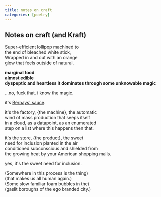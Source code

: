 ```yaml
---
title: notes on craft
categories: [poetry]
---
```


## Notes on craft (and Kraft)
Super-efficient lollipop machined to     
the end of bleached white stick,  
Wrapped in and out with an orange      
glow that feels outside of natural.

**marginal food**  
**almost edible**  
**dyspeptic and heartless it dominates through some unknowable magic**  

…no, fuck that. i know the magic.   

it's [Bernays' sauce](http://en.wikipedia.org/wiki/Edward_Bernays).

it's the factory, {the machine}, the automatic    
wind of mass production that seeps itself    
in a cloud, as a datapoint, as an enumerated    
step on a list where this happens then that.    

it's the store, {the product}, the sweet   
need for inclusion planted in the air            
conditioned subconscious and shielded from           
the growing heat by your American shopping malls.   

yes, it's the sweet need for inclusion. 

(Somewhere in this process is the thing)  
(that makes us all human again.)   
(Some slow familiar foam bubbles in the)  
(gaslit boroughs of the ego branded city.)    
  
